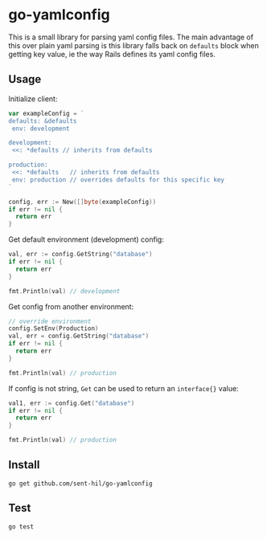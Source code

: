 # go-yamlconfig

This is a small library for parsing yaml config files. The main advantage of
this over plain yaml parsing is this library falls back on `defaults` block when
getting key value, ie the way Rails defines its yaml config files.

## Usage

Initialize client:

```go
var exampleConfig = `
defaults: &defaults
 env: development

development:
 <<: *defaults // inherits from defaults

production:
 <<: *defaults   // inherits from defaults
 env: production // overrides defaults for this specific key
`

config, err := New([]byte(exampleConfig))
if err != nil {
  return err
}
```

Get default environment (development) config:

```go
val, err := config.GetString("database")
if err != nil {
  return err
}

fmt.Println(val) // development
```

Get config from another environment:

```go
// override environment
config.SetEnv(Production)
val, err = config.GetString("database")
if err != nil {
  return err
}

fmt.Println(val) // production
```

If config is not string, `Get` can be used to return an `interface{}` value:

```go
val1, err := config.Get("database")
if err != nil {
  return err
}

fmt.Println(val) // production
```

## Install

`go get github.com/sent-hil/go-yamlconfig`

## Test

`go test`
